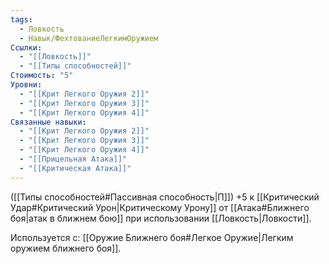 ```yaml
---
tags:
  - Ловкость
  - Навык/ФехтованиеЛегкимОружием
Ссылки:
  - "[[Ловкость]]"
  - "[[Типы способностей]]"
Стоимость: "5"
Уровни:
  - "[[Крит Легкого Оружия 2]]"
  - "[[Крит Легкого Оружия 3]]"
  - "[[Крит Легкого Оружия 4]]"
Связанные навыки:
  - "[[Крит Легкого Оружия 2]]"
  - "[[Крит Легкого Оружия 3]]"
  - "[[Крит Легкого Оружия 4]]"
  - "[[Прицельная Атака]]"
  - "[[Критическая Атака]]"
---
```

([[Типы способностей#Пассивная способность|П]]) +5 к [[Критический Удар#Критический Урон|Критическому Урону]] от [[Атака#Ближнего боя|атак в ближнем бою]] при использовании [[Ловкость|Ловкости]].

Используется с: [[Оружие Ближнего боя#Легкое Оружие|Легким оружием ближнего боя]].
